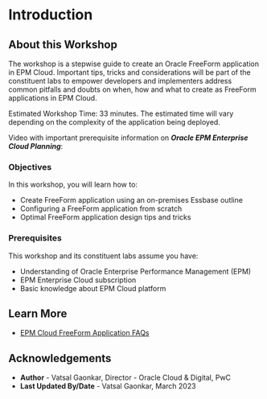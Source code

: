 # Introduction

## About this Workshop

The workshop is a stepwise guide to create an Oracle FreeForm application in EPM Cloud. Important tips, tricks and considerations will be part of the constituent labs to empower developers and implementers address common pitfalls and doubts on when, how and what to create as FreeForm applications in EPM Cloud.

Estimated Workshop Time: 33 minutes. The estimated time will vary depending on the complexity of the application being deployed.

Video with important prerequisite information on ***Oracle EPM Enterprise Cloud Planning***:

  [](youtube:tdgeyav2yvo)

### Objectives
In this workshop, you will learn how to:
* Create FreeForm application using an on-premises Essbase outline                                                                                                                       
* Configuring a FreeForm application from scratch
* Optimal FreeForm application design tips and tricks

### Prerequisites

This workshop and its constituent labs assume you have:
* Understanding of Oracle Enterprise Performance Management (EPM)
* EPM Enterprise Cloud subscription
* Basic knowledge about EPM Cloud platform

## Learn More

* [EPM Cloud FreeForm Application FAQs](https://docs.oracle.com/en/cloud/saas/planning-budgeting-cloud/pfusa/freeform_apps_faq.html)


## Acknowledgements
* **Author** - Vatsal Gaonkar, Director - Oracle Cloud & Digital, PwC
* **Last Updated By/Date** - Vatsal Gaonkar, March 2023
